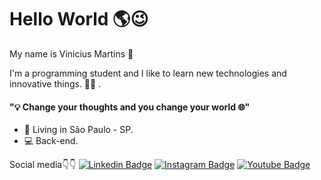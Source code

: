 # Hello World 🌎😉
 
My name is Vinicius Martins 🙌
  
I'm a programming student and I like to learn new technologies and innovative things. 👨‍💻 .
#### "💡 Change your thoughts and you change your world 🌐"
- 📌 Living in São Paulo - SP.
- 💻 Back-end.

Social media👇👇
 [![Linkedin Badge](https://img.shields.io/badge/-LinkedIn-blue?style=flat-square&logo=Linkedin&logoColor=white&link=https://www.linkedin.com/in/vinicius-martins1/)](https://www.linkedin.com/in/isadora-rodrigues-stangarlin-48402b141/) [![Instagram Badge](https://img.shields.io/badge/-Instagram-purple?style=flat-square&logo=Instagram&logoColor=white&link=https://www.instagram.com/vinycius__m/)](https://www.instagram.com/papodedev/) [![Youtube Badge](https://img.shields.io/badge/-Youtube-FF0000?style=flat-square&labelColor=FF0000&logo=youtube&logoColor=white&link=https://www.youtube.com/c/umpoucodejuizo/)](https://www.youtube.com/channel/UCRhKK6VrISnIWPJjYxBPKnA/videos)
